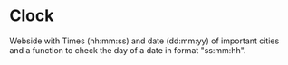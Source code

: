 # Clock
Webside with Times (hh:mm:ss) and date (dd:mm:yy) of important cities and a function to check the day of a date in format "ss:mm:hh".
